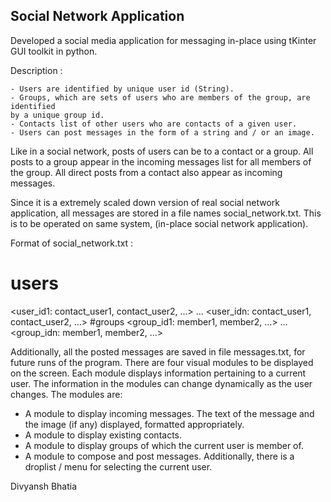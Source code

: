 ## Social Network Application

Developed a social media application for messaging in-place using tKinter GUI toolkit in python.

Description : 

	- Users are identified by unique user id (String).
	- Groups, which are sets of users who are members of the group, are identified
	by a unique group id.
	- Contacts list of other users who are contacts of a given user.
	- Users can post messages in the form of a string and / or an image.

Like in a social network, posts of users can be to a contact or a group. All posts to a group appear in the incoming messages list for all members of the group. All direct posts from a contact also appear as incoming messages.

Since it is a extremely scaled down version of real social network application, all messages are stored in a file names social_network.txt.
This is to be operated on same system, (in-place social network application).

Format of social_network.txt : 

# users
<user_id1: contact_user1, contact_user2, …>
…
<user_idn: contact_user1, contact_user2, …>
#groups
<group_id1: member1, member2, …>
…
<group_idn: member1, member2, …>

Additionally, all the posted messages are saved in file messages.txt, for future runs of the program.
There are four visual modules to be displayed on the screen. Each module displays information pertaining to a current user. The information in the modules can change dynamically as the user changes. The modules are:
- A module to display incoming messages. The text of the message and the image (if any) displayed, formatted appropriately.
- A module to display existing contacts.
- A module to display groups of which the current user is member of.
- A module to compose and post messages.
Additionally, there is a droplist / menu for selecting the current user.

Divyansh Bhatia